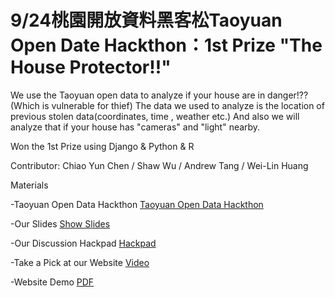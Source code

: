 

# 9/24桃園開放資料黑客松Taoyuan Open Date Hackthon：1st Prize "The House Protector!!"

We use the Taoyuan open data to analyze if your house are in danger!?? (Which is vulnerable for thief)
The data we used to analyze is the location of previous stolen data(coordinates, time , weather etc.)
And also we will analyze that if your house has "cameras" and "light" nearby.


Won the 1st Prize using Django & Python & R 

Contributor: Chiao Yun Chen / Shaw Wu / Andrew Tang / Wei-Lin Huang

Materials

-Taoyuan Open Data Hackthon [Taoyuan Open Data Hackthon](https://od.tycg.gov.tw/hackathon)

-Our Slides [Show Slides](https://drive.google.com/open?id=0B158iGrlsSvedGtwQk5tY19MdjA)

-Our Discussion Hackpad [Hackpad](https://hackpad.com/uwYuA9HsMK3)

-Take a Pick at our Website  [Video](https://youtu.be/M-6WEq4lhVM)

-Website Demo [PDF](https://drive.google.com/open?id=0B158iGrlsSveMlV2azZtbHZBRUE)
